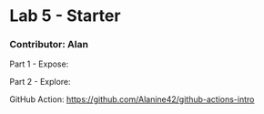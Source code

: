 # Lab 5 - Starter
### Contributor: Alan
Part 1 - Expose: 

Part 2 - Explore: 

GitHub Action: https://github.com/Alanine42/github-actions-intro
